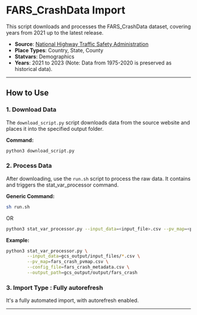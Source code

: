 # FARS_CrashData Import

This script downloads and processes the FARS_CrashData dataset, covering years from 2021 up to the latest release.

- **Source**: [National Highway Traffic Safety Administration](https://www.nhtsa.gov/file-downloads?p=nhtsa/downloads/FARS/)
- **Place Types**: Country, State, County
- **Statvars**: Demographics
- **Years**: 2021 to 2023 (Note: Data from 1975-2020 is preserved as historical data).

---

## How to Use

### 1. Download Data

The `download_script.py` script downloads data from the source website and places it into the specified output folder.

**Command:**
```bash
python3 download_script.py
```


### 2. Process Data

After downloading, use the `run.sh` script to process the raw data. It contains and triggers the stat_var_processor command.

**Generic Command:**
```bash
sh run.sh
```
OR
```bash
python3 stat_var_processor.py --input_data=<input_file>.csv --pv_map=<pvmap_file>.csv --config_file=<metadata_file>.csv --output_path=<output_path>
```

**Example:**
```bash
python3 stat_var_processor.py \
        --input_data=gcs_output/input_files/*.csv \
        --pv_map=fars_crash_pvmap.csv \
        --config_file=fars_crash_metadata.csv \
        --output_path=gcs_output/output/fars_crash
```
### 3. Import Type : Fully autorefresh

It's a fully automated import, with autorefresh enabled.

---

